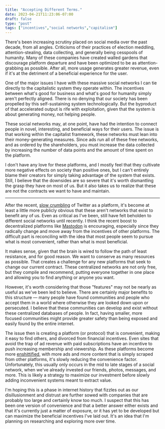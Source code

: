 ```yaml
---
title: "Accepting Different Terms."
date: 2023-04-21T11:23:06-07:00
draft: false
type: "post"
tags: ["incentives","social networks","capitalism"]
---
```


There's been increasing scrutiny placed on social media over the past decade, from all angles. Criticisms of their practices of election meddling, attention-stealing, data collecting, and generally being cesspools of humanity. Many of these companies have created walled gardens that discourage platform departure and have been optimized to be as attention-grabbing as possible. After all, more usage generates greater revenue, even if it's at the detriment of a beneficial experience for the user.

One of the major issues I have with these massive social networks I can tie directly to the capitalistic system they operate within. The incentives between what's good for business and what's good for humanity simply aren't perfectly aligned. There is no denying that our society has been propelled by this self-sustaining system technologically. But the byproduct of that accelerated output is rife with exploitation, given that the system is about generating money, not helping people.

These social networks may, at one point, have had the intention to connect people in novel, interesting, and beneficial ways for their users. The issue is that working within the capitalist framework, these networks must lean into their money-generating measures. Since ads run all of these free networks, and as ordered by the shareholders, you must increase the data collected by increasing the number of data points and the amount of time spent on the platform.

I don't have any love for these platforms, and I mostly feel that they cultivate more negative effects on society than positive ones, but I can't entirely blame their creators for simply taking advantage of the system that exists. Still, I believe that the downsides are so severe that it's worth dismantling the grasp they have on most of us. But it also takes us to realize that these are not the contracts we want to have and maintain.

---

After the recent, [slow crumbling](https://www.theverge.com/2023/3/9/23629372/twitter-tumblr-livejournal-social-network "How a social network falls apart | The Verge") of Twitter as a platform, it's become at least a little more publicly obvious that these aren't networks that exist to benefit any of us. Even as critical as I've been, still have felt beholden to different social networks until recently. I think the recent boost to decentralized platforms like [Mastodon](https://joinmastodon.org/ "Join Mastodon | Mastodon") is encouraging, especially since they radically change and move away from the incentives of other platforms. The difficult part is reconciling with the idea that most people seem to pursue what is most convenient, rather than what is most beneficial.

It makes sense, given that the brain is wired to follow the path of least resistance, and for good reason. We want to conserve as many resources as possible. That creates a challenge for any new platforms that seek to change our current contract. These centralized networks are not only free, but they compile and recommend, putting everyone together in one place and allowing you to find anything or anyone you want.

However, it's worth considering that those "features" may not be nearly as useful as we've been led to believe. There are certainly major benefits to this structure — many people have found communities and people who accept them in a world where otherwise they are looked down upon or persecuted. I believe that these communities can develop and exist without these centralized databases of people. In fact, having smaller, more focused communities might provide greater safety than being exposed and easily found by the entire internet.

The issue then is creating a platform (or protocol) that is convenient, making it easy to find others, and divorced from financial incentives. Even sites that avoid the trap of ad revenue with paid subscriptions have an incentive to push increasing membership and viewership. As these platforms become more [enshittified](https://www.wired.com/story/tiktok-platforms-cory-doctorow "The ‘Enshittification’ of TikTok | Wired "), with more ads and more content that is simply scraped from other platforms, it's slowly reducing the convenience factor. Unfortunately, this usually only occurs in the mid to late stages of a social network, when we've already invested our friends, photos, messages, and more. This is likely a strategy to maximize our investment before slowly adding inconvenient systems meant to extract value.

I'm hoping this is a phase in internet history that fizzles out as our disillusionment and distrust are further sowed with companies that are probably too large and certainly know too much. I suspect that this has been one version of convenience and that a better answer either exists and that it's currently just a matter of exposure, or it has yet to be developed but can maximize the beneficial incentives I've laid out. It's an idea that I'm planning on researching and exploring more over time.



